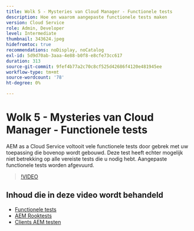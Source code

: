 ```yaml
---
title: Wolk 5 - Mysteries van Cloud Manager - Functionele tests
description: Hoe en waarom aangepaste functionele tests maken
version: Cloud Service
role: Admin, Developer
level: Intermediate
thumbnail: 343624.jpeg
hidefromtoc: true
recommendations: noDisplay, noCatalog
exl-id: 5d9d70ab-3aaa-4e88-b0f8-e8cfe73cc617
duration: 313
source-git-commit: 9fef4b77a2c70c8cf525d42686f4120e481945ee
workflow-type: tm+mt
source-wordcount: '78'
ht-degree: 0%

---
```


# Wolk 5 - Mysteries van Cloud Manager - Functionele tests

AEM as a Cloud Service voltooit vele functionele tests door gebrek met uw toepassing die bovenop wordt gebouwd. Deze test heeft echter mogelijk niet betrekking op alle vereiste tests die u nodig hebt. Aangepaste functionele tests worden afgevuurd.

>[!VIDEO](https://video.tv.adobe.com/v/343624?quality=12&learn=on)

## Inhoud die in deze video wordt behandeld

+ [Functionele tests](https://experienceleague.adobe.com/docs/experience-manager-cloud-service/content/implementing/using-cloud-manager/test-results/functional-testing.html)
+ [AEM Rooktests](https://github.com/adobe/aem-test-samples/)
+ [Clients AEM testen](https://github.com/adobe/aem-testing-clients/)
